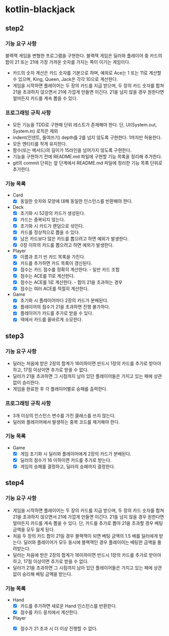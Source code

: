 # kotlin-blackjack
## step2
### 기능 요구 사항
블랙잭 게임을 변형한 프로그램을 구현한다. 블랙잭 게임은 딜러와 플레이어 중 카드의 합이 21 또는 21에 가장 가까운 숫자를 가지는 쪽이 이기는 게임이다.
- 카드의 숫자 계산은 카드 숫자를 기본으로 하며, 예외로 Ace는 1 또는 11로 계산할 수 있으며, King, Queen, Jack은 각각 10으로 계산한다.
- 게임을 시작하면 플레이어는 두 장의 카드를 지급 받으며, 두 장의 카드 숫자를 합쳐 21을 초과하지 않으면서 21에 가깝게 만들면 이긴다. 21을 넘지 않을 경우 원한다면 얼마든지 카드를 계속 뽑을 수 있다.
### 프로그래밍 규칙 사항
- 모든 기능을 TDD로 구현해 단위 테스트가 존재해야 한다. 단, UI(System.out, System.in) 로직은 제외
- indent(인덴트, 들여쓰기) depth를 2를 넘지 않도록 구현한다. 1까지만 허용한다.
- 모든 엔티티를 작게 유지한다.
- 함수(또는 메서드)의 길이가 15라인을 넘어가지 않도록 구현한다.
- 기능을 구현하기 전에 README.md 파일에 구현할 기능 목록을 정리해 추가한다.
- git의 commit 단위는 앞 단계에서 README.md 파일에 정리한 기능 목록 단위로 추가한다.
### 기능 목록
- Card
  - [x] 동일한 숫자와 모양에 대해 동일한 인스턴스를 반환해야 한다.
- Deck
  - [x] 초기화 시 52장의 카드가 생성된다.
  - [x] 카드는 중복되지 않는다.
  - [x] 초기화 시 카드가 랜덤으로 섞인다.
  - [x] 카드를 정상적으로 뽑을 수 있다.
  - [x] 남은 카드보다 많은 카드를 뽑으려고 하면 예외가 발생한다.
  - [x] 0장 이하의 카드를 뽑으려고 하면 예외가 발생한다.
- Player
  - [x] 이름과 초기 빈 카드 목록을 가진다.
  - [x] 카드를 추가하면 카드 목록이 갱신된다.
  - [x] 점수는 카드 점수를 정확히 계산한다. - 일반 카드 조합
  - [x] 점수는 ACE를 11로 계산한다.
  - [x] 점수는 ACE를 1로 계산한다. - 합이 21을 초과하는 경우
  - [x] 점수는 여러 ACE를 적절히 계산한다.
- Game
  - [x] 초기화 시 플레이어마다 2장의 카드가 분배된다.
  - [x] 플레이어의 점수가 21을 초과하면 진행 불가하다.
  - [x] 플레이어가 카드를 추가로 받을 수 있다.
  - [x] 덱에서 카드를 올바르게 소모한다.
## step3
### 기능 요구 사항
- 딜러는 처음에 받은 2장의 합계가 16이하이면 반드시 1장의 카드를 추가로 받아야 하고, 17점 이상이면 추가로 받을 수 없다.
- 딜러가 21을 초과하면 그 시점까지 남아 있던 플레이어들은 가지고 있는 패에 상관 없이 승리한다.
- 게임을 완료한 후 각 플레이어별로 승패를 출력한다.
### 프로그래밍 규칙 사항
- 3개 이상의 인스턴스 변수를 가진 클래스를 쓰지 않는다.
- 딜러와 플레이어에서 발생하는 중복 코드를 제거해야 한다.
### 기능 목록
- Game
  - [x] 게임 초기화 시 딜러와 플레이어에게 2장의 카드가 분배된다.
  - [x] 딜러의 점수가 16 이하이면 카드를 추가로 받는다.
  - [x] 게임의 승패를 결정하고, 딜러의 승패까지 결정한다.
## step4
### 기능 요구 사항
- 게임을 시작하면 플레이어는 두 장의 카드를 지급 받으며, 두 장의 카드 숫자를 합쳐 21을 초과하지 않으면서 21에 가깝게 만들면 이긴다. 21을 넘지 않을 경우 원한다면 얼마든지 카드를 계속 뽑을 수 있다. 단, 카드를 추가로 뽑아 21을 초과할 경우 베팅 금액을 모두 잃게 된다.
- 처음 두 장의 카드 합이 21일 경우 블랙잭이 되면 베팅 금액의 1.5 배를 딜러에게 받는다. 딜러와 플레이어가 모두 동시에 블랙잭인 경우 플레이어는 베팅한 금액을 돌려받는다.
- 딜러는 처음에 받은 2장의 합계가 16이하이면 반드시 1장의 카드를 추가로 받아야 하고, 17점 이상이면 추가로 받을 수 없다.
- 딜러가 21을 초과하면 그 시점까지 남아 있던 플레이어들은 가지고 있는 패에 상관 없이 승리해 베팅 금액을 받는다.
### 기능 목록
- Hand
  - [x] 카드를 추가하면 새로운 Hand 인스턴스를 반환한다.
  - [x] 점수를 카드 뭉치에서 계산한다.
- Player
  - [x] 점수가 21 초과 시 더 이상 진행할 수 없다.

